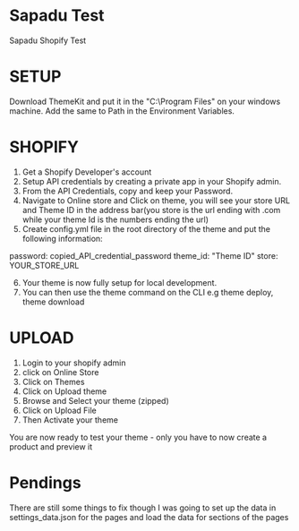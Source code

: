 # Sapadu Test
Sapadu Shopify Test

# SETUP
Download ThemeKit and put it in the "C:\Program Files" on your windows machine. Add the same to Path in the Environment Variables.

# SHOPIFY 
1. Get a Shopify Developer's account
2. Setup API credentials by creating a private app in your Shopify admin.
3. From the API Credentials, copy and keep your Password. 
4. Navigate to Online store and Click on theme, you will see your store URL and Theme ID in the address bar(you store is the url ending with .com while your theme Id is the numbers ending the url)
5. Create config.yml file in the root directory of the theme and put the following information:
  
  password: copied_API_credential_password
  theme_id: "Theme ID"
  store: YOUR_STORE_URL

6. Your theme is now fully setup for local development.
7. You can then use the theme command on the CLI e.g theme deploy, theme download

# UPLOAD

1. Login to your shopify admin
2. click on Online Store
3. Click on Themes
4. Click on Upload theme
5. Browse and Select your theme (zipped)
6. Click on Upload File
7. Then Activate your theme

You are now ready to test your theme - only you have to now create a product and preview it

# Pendings
There are still some things to fix though
I was going to set up the data in settings_data.json for the pages and load the data for sections of the pages
 

